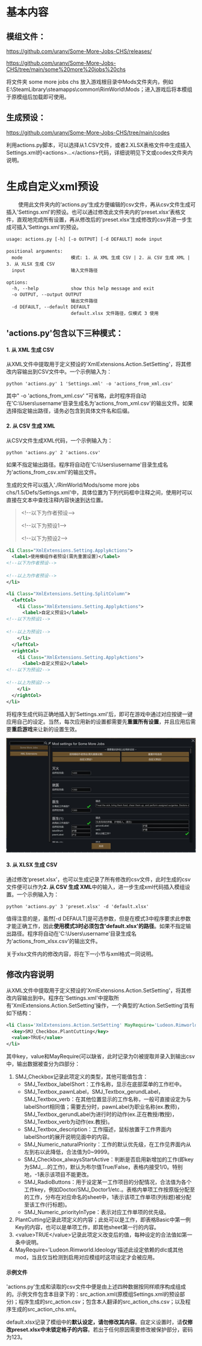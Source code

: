 # 基本内容



## 模组文件：

https://github.com/uranv/Some-More-Jobs-CHS/releases/

https://github.com/uranv/Some-More-Jobs-CHS/tree/main/some%20more%20jobs%20chs

将文件夹 some more jobs chs 放入游戏根目录中Mods文件夹内，例如E:\SteamLibrary\steamapps\common\RimWorld\Mods；进入游戏后将本模组于原模组后加载即可使用。

## 生成预设：
https://github.com/uranv/Some-More-Jobs-CHS/tree/main/codes

利用actions.py脚本，可以选择从1.CSV文件，或者2.XLSX表格文件中生成插入Settings.xml的\<actions\>...\</actions\>代码，详细说明见下文或codes文件夹内说明。





# 生成自定义xml预设

$\qquad$使用此文件夹内的‘actions.py’生成方便编辑的csv文件，再从csv文件生成可插入'Settings.xml'的预设。也可以通过修改此文件夹内的’preset.xlsx‘表格文件，直观地完成所有设置，再从修改后的‘preset.xlsx’生成修改的csv并进一步生成可插入‘Settings.xml’的预设。

```shell
usage: actions.py [-h] [-o OUTPUT] [-d DEFAULT] mode input

positional arguments:
  mode                  模式: 1. 从 XML 生成 CSV | 2. 从 CSV 生成 XML | 3. 从 XLSX 生成 CSV
  input                 输入文件路径

options:
  -h, --help            show this help message and exit
  -o OUTPUT, --output OUTPUT
                        输出文件路径
  -d DEFAULT, --default DEFAULT
                        default.xlsx 文件路径，仅模式 3 使用
```

## 'actions.py'包含以下三种模式：

#### 1. 从 XML 生成 CSV

从XML文件中提取用于定义预设的'XmlExtensions.Action.SetSetting'，将其修改内容输出到CSV文件中。一个示例输入为：

```shell
python 'actions.py' 1 'Settings.xml' -o 'actions_from_xml.csv'
```

其中" -o 'actions_from_xml.csv' "可省略，此时程序将自动在'C:\\Users\\username'目录生成名为'actions_from_xml.csv'的输出文件。如果选择指定输出路径，请务必包含到具体文件名和后缀。

#### 2. 从 CSV 生成 XML

从CSV文件生成XML代码，一个示例输入为：

```shell
python 'actions.py' 2 'actions.csv'
```

如果不指定输出路径。程序将自动在'C:\\Users\\username'目录生成名为'actions_from_csv.xml'的输出文件。



生成的文件可以插入'./RimWorld/Mods/some more jobs chs/1.5/Defs/Settings.xml'中，具体位置为下列代码框中注释之间，使用时可以直接在文本中查找注释内容快速到达位置。

>\<!--以下为作者预设--\>
>
>\<!--以下为预设1--\>
>
>\<!--以下为预设2--\>

```xml
<li Class="XmlExtensions.Setting.ApplyActions">
  <label>使用模组作者预设(需先重置设置)</label>
<!--以下为作者预设-->

<!--以上为作者预设-->
</li>
```

```xml
<li Class="XmlExtensions.Setting.SplitColumn">
  <leftCol>
    <li Class="XmlExtensions.Setting.ApplyActions">
      <label>自定义预设1</label>
<!--以下为预设1-->

<!--以上为预设1-->
    </li>
  </leftCol>
  <rightCol>
    <li Class="XmlExtensions.Setting.ApplyActions">
      <label>自定义预设2</label>
<!--以下为预设2-->

<!--以上为预设2-->
    </li>
  </rightCol>
</li>
```

将程序生成代码正确地插入到'Settings.xml'后，即可在游戏中通过对应按键一键应用自己的设定。当然，每次应用新的设置都需要先**重置所有设置**，并且应用后需要**重启游戏**来让新的设置生效。

<img src="https://raw.githubusercontent.com/uranv/Some-More-Jobs-CHS/refs/heads/main/codes/Preview.jpg" alt="Preview" style="zoom:50%;" />

#### 3. 从 XLSX 生成 CSV

通过修改‘preset.xlsx'，也可以生成记录了所有修改的csv文件，此时生成的csv文件便可以作为**2. 从 CSV 生成 XML**中的输入，进一步生成xml代码插入模组设置。一个示例输入为：

```
python 'actions.py' 3 'preset.xlsx' -d 'default.xlsx'
```

值得注意的是，虽然[-d DEFAULT]是可选参数，但是在模式3中程序要求此参数才能正确工作，因此**使用模式3时必须包含'default.xlsx'的路径**。如果不指定输出路径。程序将自动在'C:\\Users\\username'目录生成名为'actions_from_xlsx.csv'的输出文件。



关于xlsx文件内的修改内容，将在下一小节与xml格式一同说明。

## 修改内容说明

从XML文件中提取用于定义预设的'XmlExtensions.Action.SetSetting'，将其修改内容输出到中。程序在'Settings.xml'中提取所有'XmlExtensions.Action.SetSetting'操作，一个典型的‘Action.SetSetting’具有如下结构：

```xml
<li Class='XmlExtensions.Action.SetSetting' MayRequire='Ludeon.Rimworld.Ideology'>
  <key>SMJ_Checkbox.PlantCutting</key>
  <value>TRUE</value>
</li>
```

其中key，value和MayRequire(可以缺省，此时记录为0)被提取并录入到输出csv中，输出数据被查分为四部分：

1. SMJ_Checkbox记录此项定义的类型，其他可能值包含：
   + SMJ_Textbox_labelShort：工作名称，显示在底部菜单的工作栏中。
   + SMJ_Textbox_pawnLabel，SMJ_Textbox_gerundLabel，SMJ_Textbox_verb：在其他位置显示的工作名称，一般可直接设定为与labelShort相同值；需要去分时，pawnLabel为职业名称(ex.教师)，SMJ_Textbox_gerundLabel为进行时的动作(ex.正在教授/教授)，SMJ_Textbox_verb为动作(ex.教授)。
   + SMJ_Textbox_description：工作描述，鼠标放置于工作界面内labelShort的展开说明见面中的内容。
   + SMJ_Numeric_naturalPriority：工作的默认优先级，在工作见界面内从左到右以此降低，合法值为0~9999。
   + SMJ_Checkbox_alwaysStartActive：判断是否启用新增加的工作(即key为SMJ_...的工作)，默认为布尔值True/False，表格内接受1/0。特别地，-1表示该项目不能更改。
   + SMJ_RadioButtons：用于设定某一工作项目的分配情况，合法值为各个工作key，例如Doctor/SMJ_Doctor1/etc.。表格内单项工作按原版分配至的工作，分布在对应命名的sheet中，1表示该项工作单项(列标题)被分配至该工作(行标题)。
   + SMJ_Numeric_priorityInType：表示对应工作单项的优先级。
2. PlantCutting记录此项定义的内容；此处可以是工作，即表格Basic中第一例Key的内容，也可以是单项工作，即其他sheet第一行的内容。
3. \<value\>TRUE\</value\>记录此项定义改变后的值，每种设定的合法值如第一条中说明。
4. MayRequire='Ludeon.Rimworld.Ideology'描述此设定依赖的dlc或其他mod，当且仅当检测到启用对应模组时这项设定才会被应用。

#### 示例文件

'actions.py'生成和读取的csv文件中便是由上述四种数据按同样顺序构成组成的。示例文件包含本目录下的：src_action.xml(原模组Settings.xml的预设部分)；程序生成的src_action.csv；包含本人翻译的src_action_chs.csv；以及程序生成的src_action_chs.xml。



default.xlsx记录了模组中的**默认设定，请勿修改其内容**。自定义设置时，请**仅修改preset.xlsx中未锁定格子的内容**。若出于任何原因需要修改被保护部分，密码为123。



